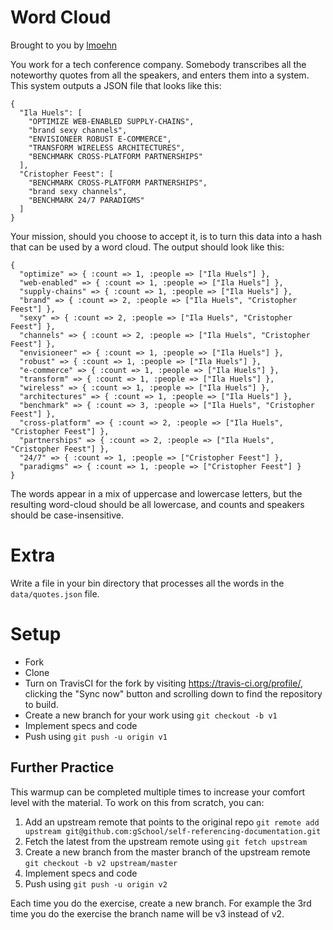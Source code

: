 # Word Cloud

Brought to you by [lmoehn](https://github.com/lmoehn)

You work for a tech conference company.  Somebody transcribes all the noteworthy quotes from all the speakers,
and enters them into a system.  This system outputs a JSON file that looks like this:

```
{
  "Ila Huels": [
    "OPTIMIZE WEB-ENABLED SUPPLY-CHAINS",
    "brand sexy channels",
    "ENVISIONEER ROBUST E-COMMERCE",
    "TRANSFORM WIRELESS ARCHITECTURES",
    "BENCHMARK CROSS-PLATFORM PARTNERSHIPS"
  ],
  "Cristopher Feest": [
    "BENCHMARK CROSS-PLATFORM PARTNERSHIPS",
    "brand sexy channels",
    "BENCHMARK 24/7 PARADIGMS"
  ]
}
```

Your mission, should you choose to accept it, is to turn this data into a hash that can be used by a word cloud.  The
output should look like this:

```
{
  "optimize" => { :count => 1, :people => ["Ila Huels"] },
  "web-enabled" => { :count => 1, :people => ["Ila Huels"] },
  "supply-chains" => { :count => 1, :people => ["Ila Huels"] },
  "brand" => { :count => 2, :people => ["Ila Huels", "Cristopher Feest"] },
  "sexy" => { :count => 2, :people => ["Ila Huels", "Cristopher Feest"] },
  "channels" => { :count => 2, :people => ["Ila Huels", "Cristopher Feest"] },
  "envisioneer" => { :count => 1, :people => ["Ila Huels"] },
  "robust" => { :count => 1, :people => ["Ila Huels"] },
  "e-commerce" => { :count => 1, :people => ["Ila Huels"] },
  "transform" => { :count => 1, :people => ["Ila Huels"] },
  "wireless" => { :count => 1, :people => ["Ila Huels"] },
  "architectures" => { :count => 1, :people => ["Ila Huels"] },
  "benchmark" => { :count => 3, :people => ["Ila Huels", "Cristopher Feest"] },
  "cross-platform" => { :count => 2, :people => ["Ila Huels", "Cristopher Feest"] },
  "partnerships" => { :count => 2, :people => ["Ila Huels", "Cristopher Feest"] },
  "24/7" => { :count => 1, :people => ["Cristopher Feest"] },
  "paradigms" => { :count => 1, :people => ["Cristopher Feest"] }
}
```

The words appear in a mix of uppercase and lowercase letters, but the resulting word-cloud should be all lowercase,
and counts and speakers should be case-insensitive.

# Extra

Write a file in your bin directory that processes all the words in the `data/quotes.json` file.

# Setup

* Fork
* Clone
* Turn on TravisCI for the fork by
  visiting https://travis-ci.org/profile/<github user name>, clicking the "Sync now" button
  and scrolling down to find the repository to build.
* Create a new branch for your work using `git checkout -b v1`
* Implement specs and code
* Push using `git push -u origin v1`

## Further Practice

This warmup can be completed multiple times to increase your comfort level with the material.
To work on this from scratch, you can:

1. Add an upstream remote that points to the original repo `git remote add upstream git@github.com:gSchool/self-referencing-documentation.git`
1. Fetch the latest from the upstream remote using `git fetch upstream`
1. Create a new branch from the master branch of the upstream remote `git checkout -b v2 upstream/master`
1. Implement specs and code
1. Push using `git push -u origin v2`

Each time you do the exercise, create a new branch. For example the 3rd time you do the exercise the branch
name will be v3 instead of v2.
